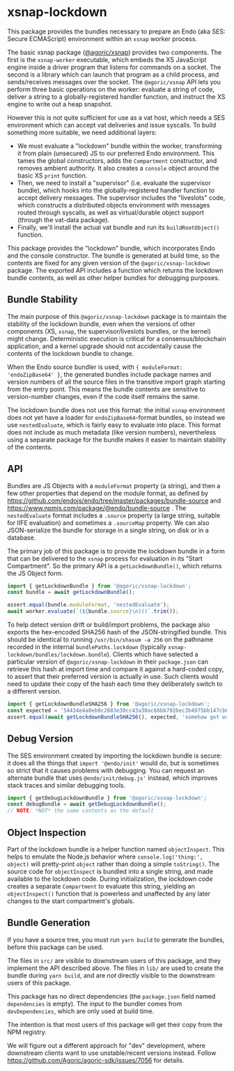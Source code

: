 # xsnap-lockdown

This package provides the bundles necessary to prepare an Endo (aka SES: Secure ECMAScript) environment within an `xsnap` worker process.

The basic xsnap package ([@agoric/xsnap](../xsnap)) provides two components. The first is the `xsnap-worker` executable, which embeds the XS JavaScript engine inside a driver program that listens for commands on a socket. The second is a library which can launch that program as a child process, and sends/receives messages over the socket. The `@agoric/xsnap` API lets you perform three basic operations on the worker: evaluate a string of code, deliver a string to a globally-registered handler function, and instruct the XS engine to write out a heap snapshot.

However this is not quite sufficient for use as a vat host, which needs a SES environment which can accept vat deliveries and issue syscalls. To build something more suitable, we need additional layers:

* We must evaluate a "lockdown" bundle within the worker, transforming it from plain (unsecured) JS to our preferred Endo environment. This tames the global constructors, adds the `Compartment` constructor, and removes ambient authority. It also creates a `console` object around the basic XS `print` function.
* Then, we need to install a "supervisor" (i.e. evaluate the supervisor bundle), which hooks into the globally-registered handler function to accept delivery messages. The supervisor includes the "liveslots" code, which constructs a distributed objects environment with messages routed through syscalls, as well as virtual/durable object support (through the vat-data package).
* Finally, we'll install the actual vat bundle and run its `buildRootObject()` function.

This package provides the "lockdown" bundle, which incorporates Endo and the console constructor. The bundle is generated at build time, so the contents are fixed for any given version of the `@agoric/xsnap-lockdown` package. The exported API includes a function which returns the lockdown bundle contents, as well as other helper bundles for debugging purposes.

## Bundle Stability

The main purpose of this `@agoric/xsnap-lockdown` package is to maintain the stability of the lockdown bundle, even when the versions of other components (XS, `xsnap`, the supervisor/liveslots bundles, or the kernel) might change. Deterministic execution is critical for a consensus/blockchain application, and a kernel upgrade should not accidentally cause the contents of the lockdown bundle to change.

When the Endo source bundler is used, with `{ moduleFormat: 'endoZipBase64' }`, the generated bundles include package names and version numbers of all the source files in the transitive import graph starting from the entry point. This means the bundle contents are sensitive to version-number changes, even if the code itself remains the same.

The lockdown bundle does not use this format: the initial `xsnap` environment does not yet have a loader for `endoZipBase64`-format bundles, so instead we use `nestedEvaluate`, which is fairly easy to evaluate into place. This format does not include as much metadata (like version numbers), nevertheless using a separate package for the bundle makes it easier to maintain stability of the contents.

## API

Bundles are JS Objects with a `moduleFormat` property (a string), and then a few other properties that depend on the module format, as defined by https://github.com/endojs/endo/tree/master/packages/bundle-source and https://www.npmjs.com/package/@endo/bundle-source . The `nestedEvaluate` format includes a `.source` property (a large string, suitable for IIFE evaluation) and sometimes a `.sourceMap` property. We can also JSON-serialize the bundle for storage in a single string, on disk or in a database.

The primary job of this package is to provide the lockdown bundle in a form that can be delivered to the `xsnap` process for evaluation in its "Start Compartment". So the primary API is a `getLockdownBundle()`, which returns the JS Object form.

```js
import { getLockdownBundle } from '@agoric/xsnap-lockdown';
const bundle = await getLockdownBundle();

assert.equal(bundle.moduleFormat, 'nestedEvaluate');
await worker.evaluate(`(${bundle.source}\n)()`.trim());
```

To help detect version drift or build/import problems, the package also exports the hex-encoded SHA256 hash of the JSON-stringified bundle. This should be identical to running `/usr/bin/shasum -a 256` on the pathname recorded in the internal `bundlePaths.lockdown` (typically `xsnap-lockdown/bundles/lockdown.bundle`). Clients which have selected a particular version of `@agoric/xsnap-lockdown` in their `package.json` can retrieve this hash at import time and compare it against a hard-coded copy, to assert that their preferred version is actually in use. Such clients would need to update their copy of the hash each time they deliberately switch to a different version.

```js
import { getLockdownBundleSHA256 } from '@agoric/xsnap-lockdown';
const expected = '54434e4a0eb0c2883e30cc43a30ac66bb792bec3b4975bb147cb8f25c2c6365a';
assert.equal(await getLockdownBundleSHA256(), expected, 'somehow got wrong version');
```

## Debug Version

The SES environment created by importing the lockdown bundle is secure: it does all the things that `import '@endo/init'` would do, but is sometimes so strict that it causes problems with debugging. You can request an alternate bundle that uses `@endo/init/debug.js'` instead, which improves stack traces and similar debugging tools.

```js
import { getDebugLockdownBundle } from '@agoric/xsnap-lockdown';
const debugBundle = await getDebugLockdownBundle();
// NOTE: *NOT* the same contents as the default
```

## Object Inspection

Part of the lockdown bundle is a helper function named `objectInspect`. This helps to emulate the Node.js behavior where `console.log('thing:', object)` will pretty-print `object` rather than doing a simple `toString()`. The source code for `objectInspect` is bundled into a single string, and made available to the lockdown code. During initialization, the lockdown code creates a separate `Compartment` to evaluate this string, yielding an `objectInspect()` function that is powerless and unaffected by any later changes to the start compartment's globals.

## Bundle Generation

If you have a source tree, you must run `yarn build` to generate the bundles, before this package can be used.

The files in `src/` are visible to downstream users of this package, and they implement the API described above.  The files in `lib/` are used to create the bundle during `yarn build`, and are *not* directly visible to the downstream users of this package.

This package has no direct dependencies (the `package.json` field named `dependencies` is empty). The input to the bundler comes from `devDependencies`, which are only used at build time.

The intention is that most users of this package will get their copy from the NPM registry.

We will figure out a different approach for "dev" development, where downstream clients want to use unstable/recent versions instead. Follow https://github.com/Agoric/agoric-sdk/issues/7056 for details.
